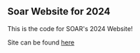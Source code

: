 ## Soar Website for 2024
This is the code for SOAR's 2024 Website!

Site can be found [here](https://soarwebsite2024.vercel.app)
